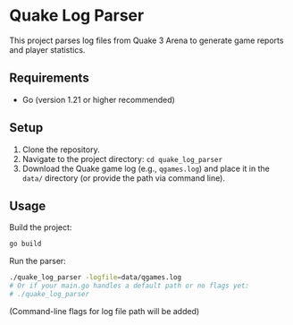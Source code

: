 # Quake Log Parser

This project parses log files from Quake 3 Arena to generate game reports and player statistics.

## Requirements

- Go (version 1.21 or higher recommended)

## Setup

1.  Clone the repository.
2.  Navigate to the project directory: `cd quake_log_parser`
3.  Download the Quake game log (e.g., `qgames.log`) and place it in the `data/` directory (or provide the path via command line).

## Usage

Build the project:
```sh
go build
```

Run the parser:
```sh
./quake_log_parser -logfile=data/qgames.log 
# Or if your main.go handles a default path or no flags yet:
# ./quake_log_parser
```

(Command-line flags for log file path will be added) 